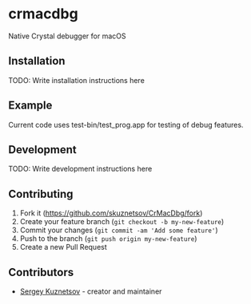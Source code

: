 # crmacdbg

Native Crystal debugger for macOS

## Installation

TODO: Write installation instructions here

## Example

Current code uses test-bin/test_prog.app for testing of debug features.


## Development

TODO: Write development instructions here

## Contributing

1. Fork it (<https://github.com/skuznetsov/CrMacDbg/fork>)
2. Create your feature branch (`git checkout -b my-new-feature`)
3. Commit your changes (`git commit -am 'Add some feature'`)
4. Push to the branch (`git push origin my-new-feature`)
5. Create a new Pull Request

## Contributors

- [Sergey Kuznetsov](https://github.com/skuznetsov) - creator and maintainer
